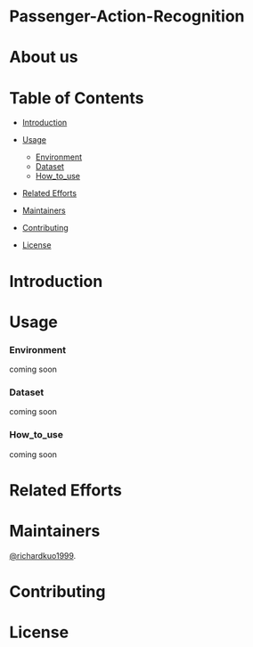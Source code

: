 # Passenger-Action-Recognition
# About us

# Table of Contents

- [Introduction](#introduction)
- [Usage](#usage)
	- [Environment](#environment)
	- [Dataset](#dataset)
	- [How_to_use](#how_to_use)
- [Related Efforts](#related-efforts)
- [Maintainers](#maintainers)
- [Contributing](#contributing)

- [License](#license)

# Introduction


# Usage
### Environment
coming soon
### Dataset
coming soon
### How_to_use
coming soon
# Related Efforts


# Maintainers
[@richardkuo1999](https://github.com/Richardkuo1999).
# Contributing


# License
